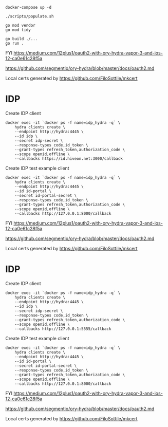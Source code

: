 ```
docker-compose up -d

./scripts/populate.sh

go mod vendor
go mod tidy

go build ./...
go run .
```

FYI
https://medium.com/12plus1/oauth2-with-ory-hydra-vapor-3-and-ios-12-ca0e61c28f5a

https://github.com/segmentio/ory-hydra/blob/master/docs/oauth2.md


Local certs generated by https://github.com/FiloSottile/mkcert
# IDP


Create IDP client

```
docker exec -it `docker ps -f name=idp_hydra -q` \
    hydra clients create \
    --endpoint http://hydra:4445 \
    --id idp \
    --secret idp-secret \
    --response-types code,id_token \
    --grant-types refresh_token,authorization_code \
    --scope openid,offline \
    --callbacks https://id.hiveon.net:3000/callback
```

Create IDP test example client

```
docker exec -it `docker ps -f name=idp_hydra -q` \
    hydra clients create \
    --endpoint http://hydra:4445 \
    --id id-portal \
    --secret id-portal-secret \
    --response-types code,id_token \
    --grant-types refresh_token,authorization_code \
    --scope openid,offline \
    --callbacks http://127.0.0.1:8000/callback
```

FYI
https://medium.com/12plus1/oauth2-with-ory-hydra-vapor-3-and-ios-12-ca0e61c28f5a

https://github.com/segmentio/ory-hydra/blob/master/docs/oauth2.md


Local certs generated by https://github.com/FiloSottile/mkcert
# IDP


Create IDP client

```
docker exec -it `docker ps -f name=idp_hydra -q` \
    hydra clients create \
    --endpoint http://hydra:4445 \
    --id idp \
    --secret idp-secret \
    --response-types code,id_token \
    --grant-types refresh_token,authorization_code \
    --scope openid,offline \
    --callbacks http://127.0.0.1:5555/callback
```

Create IDP test example client

```
docker exec -it `docker ps -f name=idp_hydra -q` \
    hydra clients create \
    --endpoint http://hydra:4445 \
    --id id-portal \
    --secret id-portal-secret \
    --response-types code,id_token \
    --grant-types refresh_token,authorization_code \
    --scope openid,offline \
    --callbacks http://127.0.0.1:8000/callback
```

FYI
https://medium.com/12plus1/oauth2-with-ory-hydra-vapor-3-and-ios-12-ca0e61c28f5a

https://github.com/segmentio/ory-hydra/blob/master/docs/oauth2.md


Local certs generated by https://github.com/FiloSottile/mkcert